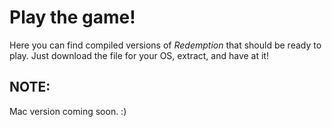 # Play the game!
Here you can find compiled versions of *Redemption* that should be ready to play. Just download the file for your OS, extract, and have at it!

## NOTE:
Mac version coming soon. :)
